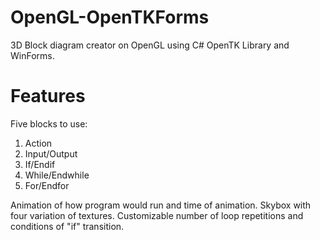 # OpenGL-OpenTKForms

3D Block diagram creator on OpenGL using C# OpenTK Library and WinForms.

# Features

Five blocks to use:
1) Action
2) Input/Output
3) If/Endif
4) While/Endwhile
5) For/Endfor

Animation of how program would run and time of animation. Skybox with four variation of textures. Customizable number of loop repetitions and conditions of "if" transition.

